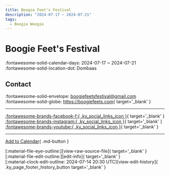 ```yaml
---
title: Boogie Feet's Festival
description: "2024-07-17 ~ 2024-07-21"
tags:
  - Boogie Woogie
---
```


# Boogie Feet's Festival 

:fontawesome-solid-calendar-days: 2024-07-17 ~ 2024-07-21  
:fontawesome-solid-location-dot: Dombaas  

## Contact

:fontawesome-solid-envelope: <boogiefeetsfestival@gmail.com>  
:fontawesome-solid-globe: <https://boogiefeets.com>{ target='_blank' }  

---

 [:fontawesome-brands-facebook-f:{ .ky_social_links_icon }](https://www.facebook.com/boogiefeets){ target='_blank' } [:fontawesome-brands-instagram:{ .ky_social_links_icon }](https://instagram.com/boogiefeetsfestival){ target='_blank' } [:fontawesome-brands-youtube:{ .ky_social_links_icon }](https://youtube.com/@boogiefeet){ target='_blank' }

---

[Add to Calendar](https://swing.news/ics/en/2024/no/boogie-feets-festival-2024.ics){ .md-button }

<div class="ky_page_footer" markdown>
<div class="ky_page_footer_trailing" markdown="span">
[:material-file-eye-outline:][view-raw-source-file]{ target='_blank' }
[:material-file-edit-outline:][edit-info]{ target='_blank' }
</div>
<div class="ky_page_footer_leading" markdown="span">
[:material-clock-edit-outline: 2024-07-14 20:30 UTC][view-edit-history]{ .ky_page_footer_history_button target='_blank' }
</div>
</div>

[view-raw-source-file]: https://github.com/swingdance/events/blob/main/2024/no/boogie-feets-festival-2024.json "View Raw Source File"
[edit-info]: https://github.com/swingdance/events/issues/new?assignees=&labels=update+event&projects=&template=03-update_entity.yml&title=%5B2024%2Fno%5D%20Boogie%20Feet%27s%20Festival&region=no&year=2024&id=boogie-feets-festival-2024&name=Boogie%20Feet%27s%20Festival&org_id= "Edit Info"

[view-edit-history]: https://github.com/swingdance/events/commits/main/2024/no/boogie-feets-festival-2024.json "View Edit History"
